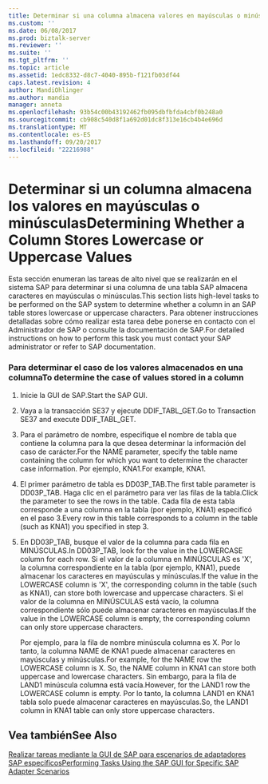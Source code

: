 ```yaml
---
title: Determinar si una columna almacena valores en mayúsculas o minúsculas | Documentos de Microsoft
ms.custom: ''
ms.date: 06/08/2017
ms.prod: biztalk-server
ms.reviewer: ''
ms.suite: ''
ms.tgt_pltfrm: ''
ms.topic: article
ms.assetid: 1edc8332-d8c7-4040-895b-f121fb03df44
caps.latest.revision: 4
author: MandiOhlinger
ms.author: mandia
manager: anneta
ms.openlocfilehash: 93b54c00b43192462fb095dbfbfda4cbf0b248a0
ms.sourcegitcommit: cb908c540d8f1a692d01dc8f313e16cb4b4e696d
ms.translationtype: MT
ms.contentlocale: es-ES
ms.lasthandoff: 09/20/2017
ms.locfileid: "22216988"
---
```

# <a name="determining-whether-a-column-stores-lowercase-or-uppercase-values"></a><span data-ttu-id="c242c-102">Determinar si un columna almacena los valores en mayúsculas o minúsculas</span><span class="sxs-lookup"><span data-stu-id="c242c-102">Determining Whether a Column Stores Lowercase or Uppercase Values</span></span>
<span data-ttu-id="c242c-103">Esta sección enumeran las tareas de alto nivel que se realizarán en el sistema SAP para determinar si una columna de una tabla SAP almacena caracteres en mayúsculas o minúsculas.</span><span class="sxs-lookup"><span data-stu-id="c242c-103">This section lists high-level tasks to be performed on the SAP system to determine whether a column in an SAP table stores lowercase or uppercase characters.</span></span> <span data-ttu-id="c242c-104">Para obtener instrucciones detalladas sobre cómo realizar esta tarea debe ponerse en contacto con el Administrador de SAP o consulte la documentación de SAP.</span><span class="sxs-lookup"><span data-stu-id="c242c-104">For detailed instructions on how to perform this task you must contact your SAP administrator or refer to SAP documentation.</span></span>  
  
### <a name="to-determine-the-case-of-values-stored-in-a-column"></a><span data-ttu-id="c242c-105">Para determinar el caso de los valores almacenados en una columna</span><span class="sxs-lookup"><span data-stu-id="c242c-105">To determine the case of values stored in a column</span></span>  
  
1.  <span data-ttu-id="c242c-106">Inicie la GUI de SAP.</span><span class="sxs-lookup"><span data-stu-id="c242c-106">Start the SAP GUI.</span></span>  
  
2.  <span data-ttu-id="c242c-107">Vaya a la transacción SE37 y ejecute DDIF_TABL_GET.</span><span class="sxs-lookup"><span data-stu-id="c242c-107">Go to Transaction SE37 and execute DDIF_TABL_GET.</span></span>  
  
3.  <span data-ttu-id="c242c-108">Para el parámetro de nombre, especifique el nombre de tabla que contiene la columna para la que desea determinar la información del caso de carácter.</span><span class="sxs-lookup"><span data-stu-id="c242c-108">For the NAME parameter, specify the table name containing the column for which you want to determine the character case information.</span></span> <span data-ttu-id="c242c-109">Por ejemplo, KNA1.</span><span class="sxs-lookup"><span data-stu-id="c242c-109">For example, KNA1.</span></span>  
  
4.  <span data-ttu-id="c242c-110">El primer parámetro de tabla es DD03P_TAB.</span><span class="sxs-lookup"><span data-stu-id="c242c-110">The first table parameter is DD03P_TAB.</span></span> <span data-ttu-id="c242c-111">Haga clic en el parámetro para ver las filas de la tabla.</span><span class="sxs-lookup"><span data-stu-id="c242c-111">Click the parameter to see the rows in the table.</span></span> <span data-ttu-id="c242c-112">Cada fila de esta tabla corresponde a una columna en la tabla (por ejemplo, KNA1) especificó en el paso 3.</span><span class="sxs-lookup"><span data-stu-id="c242c-112">Every row in this table corresponds to a column in the table (such as KNA1) you specified in step 3.</span></span>  
  
5.  <span data-ttu-id="c242c-113">En DD03P_TAB, busque el valor de la columna para cada fila en MINÚSCULAS.</span><span class="sxs-lookup"><span data-stu-id="c242c-113">In DD03P_TAB, look for the value in the LOWERCASE column for each row.</span></span> <span data-ttu-id="c242c-114">Si el valor de la columna en MINÚSCULAS es 'X', la columna correspondiente en la tabla (por ejemplo, KNA1), puede almacenar los caracteres en mayúsculas y minúsculas.</span><span class="sxs-lookup"><span data-stu-id="c242c-114">If the value in the LOWERCASE column is 'X', the corresponding column in the table (such as KNA1), can store both lowercase and uppercase characters.</span></span> <span data-ttu-id="c242c-115">Si el valor de la columna en MINÚSCULAS está vacío, la columna correspondiente sólo puede almacenar caracteres en mayúsculas.</span><span class="sxs-lookup"><span data-stu-id="c242c-115">If the value in the LOWERCASE column is empty, the corresponding column can only store uppercase characters.</span></span>  
  
     <span data-ttu-id="c242c-116">Por ejemplo, para la fila de nombre minúscula columna es X. Por lo tanto, la columna NAME de KNA1 puede almacenar caracteres en mayúsculas y minúsculas.</span><span class="sxs-lookup"><span data-stu-id="c242c-116">For example, for the NAME row the LOWERCASE column is X. So, the NAME column in KNA1 can store both uppercase and lowercase characters.</span></span> <span data-ttu-id="c242c-117">Sin embargo, para la fila de LAND1 minúscula columna está vacía.</span><span class="sxs-lookup"><span data-stu-id="c242c-117">However, for the LAND1 row the LOWERCASE column is empty.</span></span> <span data-ttu-id="c242c-118">Por lo tanto, la columna LAND1 en KNA1 tabla solo puede almacenar caracteres en mayúsculas.</span><span class="sxs-lookup"><span data-stu-id="c242c-118">So, the LAND1 column in KNA1 table can only store uppercase characters.</span></span>  
  
## <a name="see-also"></a><span data-ttu-id="c242c-119">Vea también</span><span class="sxs-lookup"><span data-stu-id="c242c-119">See Also</span></span>  
 [<span data-ttu-id="c242c-120">Realizar tareas mediante la GUI de SAP para escenarios de adaptadores SAP específicos</span><span class="sxs-lookup"><span data-stu-id="c242c-120">Performing Tasks Using the SAP GUI for Specific SAP Adapter Scenarios</span></span>](../../adapters-and-accelerators/adapter-sap/performing-tasks-using-the-sap-gui-for-specific-sap-adapter-scenarios.md)
